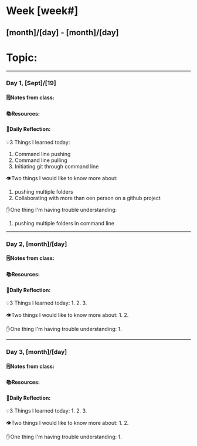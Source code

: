 # Week [week#]
## [month]/[day] - [month]/[day]

# Topic:

___

### Day 1, [Sept]/[19]

#### 🗒️Notes from class:

#### 📚Resources:


#### 💭Daily Reflection:

💡3 Things I learned today:
1. Command line pushing 
2. Command line pulling
3. Initiating git through command line

👁️Two things I would like to know more about:
1. pushing multiple folders
2. Collaborating with more than oen person on a github project

✋One thing I'm having trouble understanding:
1.  pushing multiple folders in command line


___

### Day 2, [month]/[day] 

#### 🗒️Notes from class:

#### 📚Resources:


#### 💭Daily Reflection:

💡3 Things I learned today:
1. 
2. 
3. 

👁️Two things I would like to know more about:
1. 
2. 

✋One thing I'm having trouble understanding:
1. 

___

### Day 3, [month]/[day]
#### 🗒️Notes from class:

#### 📚Resources:


#### 💭Daily Reflection:

💡3 Things I learned today:
1. 
2. 
3. 

👁️Two things I would like to know more about:
1. 
2. 

✋One thing I'm having trouble understanding:
1. 
 

